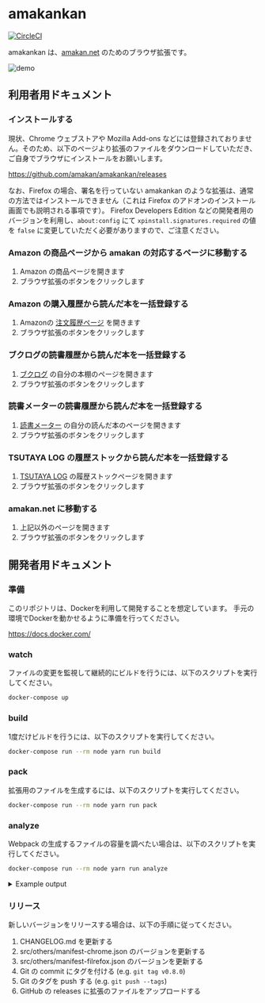 # amakankan

[![CircleCI](https://circleci.com/gh/amakan/amakankan.svg?style=svg)](https://circleci.com/gh/amakan/amakankan)

amakankan は、[amakan.net](https://amakan.net) のためのブラウザ拡張です。

![demo](/images/demo.gif)

## 利用者用ドキュメント

### インストールする

現状、Chrome ウェブストアや Mozilla Add-ons などには登録されておりません。そのため、以下のページより拡張のファイルをダウンロードしていただき、ご自身でブラウザにインストールをお願いします。

https://github.com/amakan/amakankan/releases

なお、Firefox の場合、署名を行っていない amakankan のような拡張は、通常の方法ではインストールできません（これは Firefox のアドオンのインストール画面でも説明される事項です）。
Firefox Developers Edition などの開発者用のバージョンを利用し、`about:config` にて `xpinstall.signatures.required` の値を `false` に変更していただく必要がありますので、ご注意ください。

### Amazon の商品ページから amakan の対応するページに移動する

1. Amazon の商品ページを開きます
2. ブラウザ拡張のボタンをクリックします

### Amazon の購入履歴から読んだ本を一括登録する

1. Amazonの [注文履歴ページ](https://www.amazon.co.jp/gp/css/order-history) を開きます
2. ブラウザ拡張のボタンをクリックします

### ブクログの読書履歴から読んだ本を一括登録する

1. [ブクログ](http://booklog.jp/) の自分の本棚のページを開きます
2. ブラウザ拡張のボタンをクリックします

### 読書メーターの読書履歴から読んだ本を一括登録する

1. [読書メーター](http://bookmeter.com/) の自分の読んだ本のページを開きます
2. ブラウザ拡張のボタンをクリックします

### TSUTAYA LOG の履歴ストックから読んだ本を一括登録する

1. [TSUTAYA LOG](https://log.tsutaya.co.jp/) の履歴ストックページを開きます
2. ブラウザ拡張のボタンをクリックします

### amakan.net に移動する

1. 上記以外のページを開きます
2. ブラウザ拡張のボタンをクリックします

## 開発者用ドキュメント

### 準備

このリポジトリは、Dockerを利用して開発することを想定しています。
手元の環境でDockerを動かせるように準備を行ってください。

https://docs.docker.com/

### watch

ファイルの変更を監視して継続的にビルドを行うには、以下のスクリプトを実行してください。

```bash
docker-compose up
```

### build

1度だけビルドを行うには、以下のスクリプトを実行してください。

```bash
docker-compose run --rm node yarn run build
```

### pack

拡張用のファイルを生成するには、以下のスクリプトを実行してください。

```bash
docker-compose run --rm node yarn run pack
```

### analyze

Webpack の生成するファイルの容量を調べたい場合は、以下のスクリプトを実行してください。

```bash
docker-compose run --rm node yarn run analyze
```

<details>
<summary>Example output</summary>

```
yarn run v0.18.1
$ webpack --json | webpack-bundle-size-analyzer
moment: 120.56 KB (51.9%)
underscore: 51.67 KB (22.3%)
async: 14.01 KB (6.03%)
setimmediate: 6.32 KB (2.72%)
process: 5.17 KB (2.23%)
lodash: 5.12 KB (2.20%)
node-libs-browser: 1.33 KB (0.572%)
  timers-browserify: 1.33 KB (100%)
  <self>: 0 B (0.00%)
webpack: 1 KB (0.432%)
<self>: 26.95 KB (11.6%)
Done in 2.22s.
```

</details>

### リリース

新しいバージョンをリリースする場合は、以下の手順に従ってください。

1. CHANGELOG.md を更新する
1. src/others/manifest-chrome.json のバージョンを更新する
1. src/others/manifest-filrefox.json のバージョンを更新する
1. Git の commit にタグを付ける (e.g. `git tag v0.8.0`)
1. Git のタグを push する (e.g. `git push --tags`)
1. GitHub の releases に拡張のファイルをアップロードする
